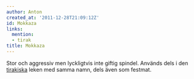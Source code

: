 ```yaml
---
author: Anton
created_at: '2011-12-28T21:09:12Z'
id: Mokkaza
links:
  mention:
  - tirak
title: Mokkaza
---
```


Stor och aggressiv men lyckligtvis inte giftig spindel. Används dels i den [tirakiska] leken med
samma namn, dels även som festmat.

  [tirakiska]: tirak
